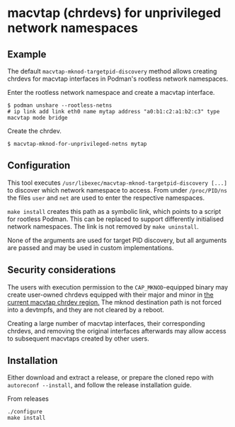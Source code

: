 # macvtap (chrdevs) for unprivileged network namespaces

## Example

The default `macvtap-mknod-targetpid-discovery` method allows creating chrdevs
for macvtap interfaces in Podman's rootless network namespaces.

Enter the rootless network namespace and create a macvtap interface.
```
$ podman unshare --rootless-netns
# ip link add link eth0 name mytap address "a0:b1:c2:a1:b2:c3" type macvtap mode bridge
```

Create the chrdev.
```
$ macvtap-mknod-for-unprivileged-netns mytap
```


## Configuration

This tool executes `/usr/libexec/macvtap-mknod-targetpid-discovery [...]` to
discover which network namespace to access. From under `/proc/PID/ns` the files
`user` and `net` are used to enter the respective namespaces.

`make install` creates this path as a symbolic link, which points to a script
for rootless Podman. This can be replaced to support differently initialised
network namespaces. The link is not removed by `make uninstall`.

None of the arguments are used for target PID discovery, but all arguments are
passed and may be used in custom implementations.


## Security considerations

The users with execution permission to the `CAP_MKNOD`-equipped binary may
create user-owned chrdevs equipped with their major and minor in [the current
macvtap chrdev
region.](https://www.kernel.org/doc/html/v6.5/core-api/kernel-api.html#c.register_chrdev_region)
The mknod destination path is not forced into a devtmpfs, and they are not
cleared by a reboot.

Creating a large number of macvtap interfaces, their corresponding chrdevs, and
removing the original interfaces afterwards may allow access to subsequent
macvtaps created by other users.


## Installation

Either download and extract a release, or prepare the cloned repo with
`autoreconf --install`, and follow the release installation guide.

From releases
```
./configure
make install
```
